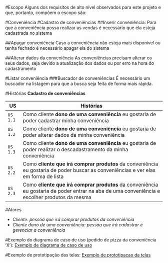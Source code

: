 #Escopo
Alguns dos requisitos de alto nível observados para este projeto e que, portanto, compõem o escopo são:

#Conveniência
#Cadastro de conveniências
##Inserir conveniência:
Para que a conveniência possa realizar as vendas é necessário que ela esteja cadastrada no sistema

##Apagar conveniência
Caso a conveniência não esteja mais disponível ou tenha fechado é necessário apagar ela do sistema

##Alterar dados da conveniência
As conveniências precisam alterar os seus dados, seja devido a atualização dos dados ou por erro na hora do cadastramento

#Listar conveniência
###Buscador de conveniências
É necessário um buscador na listagem para
que a busca seja feita de forma mais rápida.



#Histórias
**Cadastro de conveniências**

US | Histórias
    ---------|----------
`US 1.1`      | Como cliente **dono de uma conveniência** eu gostaria de poder cadastrar minha conveniência
`US 1.2`      | Como cliente **dono de uma conveniência** eu gostaria de poder alterar dados da minha conveniência
`US 1.3`      | Como cliente **dono de uma conveniência** eu gostaria de poder realizar o descadastramento da minha conveniência
`US 2.2`      | Como **cliente que irá comprar produtos** da conveniência eu gostaria de poder buscar as conveniências e ver elas em forma de lista
`US 2.3`      | Como **cliente que irá comprar produtos** da conveniência eu gostaria de poder entrar na aba de uma conveniência e escolher produtos da mesma


#Atores
- *Cliente: pessoa que irá comprar produtos da conveniência*
- *Cliente dono de uma conveniência: pessoa que irá cadastrar e gerenciar a conveniência*

#Exemplo do diagrama de caso de uso (pedido de pizza da conveniência ‘X’):
[Exemplo de diagrama de caso de uso](https://drive.google.com/drive/folders/1hrBQ-MIc5OE720_uPdiBEuQd2HZCfBdw?usp=sharing)

#Exemplo de prototipação das telas: 
[Exemplo de prototipacao da telas](https://drive.google.com/drive/folders/1hrBQ-MIc5OE720_uPdiBEuQd2HZCfBdw?usp=sharing)


